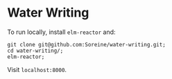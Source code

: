 # Water Writing

To run locally, install `elm-reactor` and:

```
git clone git@github.com:Soreine/water-writing.git;
cd water-writing/;
elm-reactor;
```

Visit `localhost:8000`.
